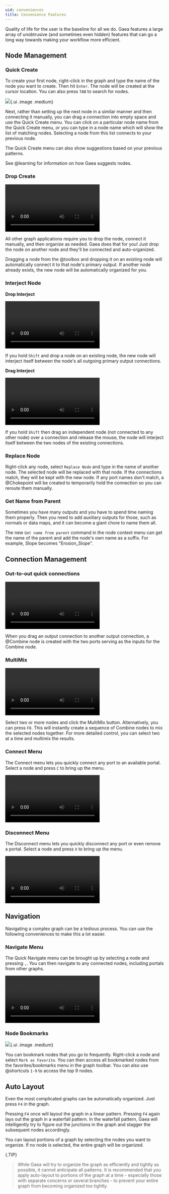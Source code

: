 ```yaml
---
uid: conveniences
title: Convenience Features
---
```


Quality of life for the user is the baseline for all we do. Gaea features a large array of unobtrusive (and sometimes even hidden) features that can go a long way towards making your workflow more efficient.

## Node Management

### Quick Create

To create your first node, right-click in the graph and type the name of the node you want to create. Then hit `Enter`. The node will be created at the cursor location. You can also press `TAB` to search for nodes.

![](/images/ui/search-nodes.webp){.ui .image .medium}

Next, rather than setting up the next node in a similar manner and then connecting it manually, you can drag a connection into empty space and use the Quick Create menu. You can click on a particular node name from the Quick Create menu, or you can type in a node name which will show the list of matching nodes. Selecting a node from this list connects to your previous node.

The Quick Create menu can also show suggestions based on your previous patterns.

See @learning for information on how Gaea suggests nodes.

### Drop Create

<video controls>
  <source src="/mp4/cnv-drop-connect.mp4" type="video/mp4">
</video>

All other graph applications require you to drop the node, connect it manually, and then organize as needed. Gaea does that for you! Just drop the node on another node and they'll be connected and auto-organized. 

Dragging a node from the @toolbox and dropping it on an existing node will automatically connect it to that node's primary output. If another node already exists, the new node will be automatically organized for you.

### Interject Node

**Drop Interject**

<video controls>
  <source src="/mp4/cnv-interject.mp4" type="video/mp4">
</video>

If you hold `Shift` and drop a node on an existing node, the new node will interject itself between the node's all outgoing primary output connections.

**Drag Interject**

<video controls>
  <source src="/mp4/cnv-interject-drag.mp4" type="video/mp4">
</video>

If you hold `Shift` then drag an independent node (not connected to any other node) over a connection and release the mouse, the node will interject itself between the two nodes of the existing connections.


### Replace Node

Right-click any node, select `Replace Node` and type in the name of another node. The selected node will be replaced with that node. If the connections match, they will be kept with the new node. If any port names don't match, a @Chokepoint will be created to temporarily hold the connection so you can reroute them manually.

### Get Name from Parent
Sometimes you have many outputs and you have to spend time naming them properly. Then you need to add auxiliary outputs for those, such as normals or data maps, and it can become a giant chore to name them all.

The new `Get name from parent` command in the node context menu can get the name of the parent and add the node's own name as a suffix. For example, Slope becomes "Erosion_Slope".

## Connection Management

### Out-to-out quick connections

<video controls>
  <source src="/mp4/cnv-out-out.mp4" type="video/mp4">
</video>

When you drag an output connection to another output connection, a @Combine node is created with the two ports serving as the inputs for the Combine node.

### MultiMix

<video controls>
  <source src="/mp4/cnv-multimix.mp4" type="video/mp4">
</video>

Select two or more nodes and click the MultiMix button. Alternatively, you can press `F8`. This will instantly create a sequence of Combine nodes to mix the selected nodes together. For more detailed control, you can select two at a time and multimix the results.

### Connect Menu

The Connect menu lets you quickly connect any port to an available portal. Select a node and press `C` to bring up the menu.

<video controls> <source src="/mp4/cnv-portal-connect.mp4" type="video/mp4"></video>

### Disconnect Menu

The Disconnect menu lets you quickly disconnect any port or even remove a portal. Select a node and press `X` to bring up the menu.

<video controls>
  <source src="/mp4/cnv-portal-disconnect.mp4" type="video/mp4">
</video>

## Navigation

Navigating a complex graph can be a tedious process. You can use the following conveniences to make this a lot easier.

### Navigate Menu

The Quick Navigate menu can be brought up by selecting a node and pressing `,`. You can then navigate to any connected nodes, including portals from other graphs.

<video controls>
  <source src="/mp4/cnv-navigate.mp4" type="video/mp4">
</video>


### Node Bookmarks

![](/images/ui/graph-menu-bookmarks.webp){.ui .image .medium}

You can bookmark nodes that you go to frequently. Right-click a node and select `Mark as Favorite`. You can then access all bookmarked nodes from the favorites/bookmarks menu in the graph toolbar. You can also use @shortcuts `1-9` to access the top 9 nodes.


## Auto Layout

Even the most complicated graphs can be automatically organized. Just press `F4` in the graph.

Pressing `F4` once will layout the graph in a linear pattern. Pressing `F4` again lays out the graph in a waterfall pattern. In the waterfall pattern, Gaea will intelligently try to figure out the junctions in the graph and stagger the subsequent nodes accordingly. 

You can layout portions of a graph by selecting the nodes you want to organize. If no node is selected, the entire graph will be organized.

{.TIP}
>While Gaea will try to organize the graph as efficiently and tightly as possible, it cannot anticipate all patterns. It is recommended that you apply auto-layout to portions of the graph at a time - especially those with separate concerns or several branches - to prevent your entire graph from becoming organized too tightly.

